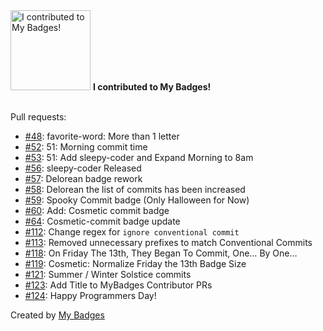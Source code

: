 <img src="https://my-badges.github.io/my-badges/my-badges-contributor.png" alt="I contributed to My Badges!" title="I contributed to My Badges!" width="128">
<strong>I contributed to My Badges!</strong>
<br><br>

Pull requests:

- <a href="https://github.com/my-badges/my-badges/pull/48">#48</a>: favorite-word: More than 1 letter
- <a href="https://github.com/my-badges/my-badges/pull/52">#52</a>: 51: Morning commit time
- <a href="https://github.com/my-badges/my-badges/pull/53">#53</a>: 51: Add sleepy-coder and Expand Morning to 8am
- <a href="https://github.com/my-badges/my-badges/pull/56">#56</a>: sleepy-coder Released
- <a href="https://github.com/my-badges/my-badges/pull/57">#57</a>: Delorean badge rework
- <a href="https://github.com/my-badges/my-badges/pull/58">#58</a>: Delorean the list of commits has been increased
- <a href="https://github.com/my-badges/my-badges/pull/59">#59</a>: Spooky Commit badge (Only Halloween for Now)
- <a href="https://github.com/my-badges/my-badges/pull/60">#60</a>: Add: Cosmetic commit badge
- <a href="https://github.com/my-badges/my-badges/pull/64">#64</a>: Cosmetic-commit badge update
- <a href="https://github.com/my-badges/my-badges/pull/112">#112</a>: Change regex for `ignore conventional commit`
- <a href="https://github.com/my-badges/my-badges/pull/113">#113</a>: Removed unnecessary prefixes to match Conventional Commits
- <a href="https://github.com/my-badges/my-badges/pull/118">#118</a>: On Friday The 13th, They Began To Commit, One… By One…
- <a href="https://github.com/my-badges/my-badges/pull/119">#119</a>: Cosmetic: Normalize Friday the 13th Badge Size
- <a href="https://github.com/my-badges/my-badges/pull/121">#121</a>: Summer / Winter Solstice commits
- <a href="https://github.com/my-badges/my-badges/pull/123">#123</a>: Add Title to MyBadges Contributor PRs
- <a href="https://github.com/my-badges/my-badges/pull/124">#124</a>: Happy Programmers Day!


Created by <a href="https://github.com/my-badges/my-badges">My Badges</a>